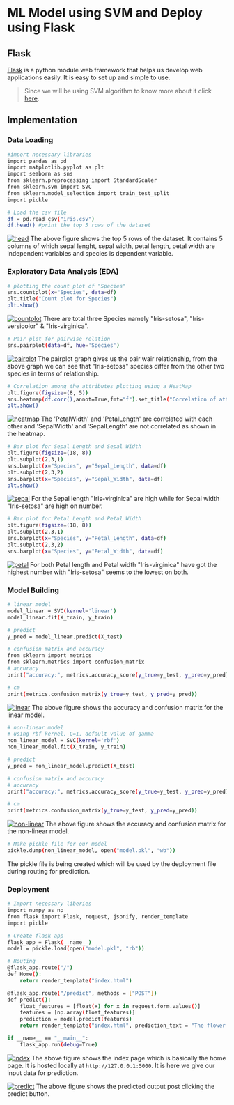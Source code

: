 # ML Model using SVM and Deploy using Flask
## Flask
[Flask](https://flask.palletsprojects.com/en/2.0.x/) is a python module web framework that helps us develop web applications easily. It is easy to set up and simple to use.

> Since we will be using SVM algorithm to know more about it click [here](https://github.com/Learn-Write-Repeat/Intern-Work/tree/45ca8245e47186b679bcbb9b4006437d0b29828a/int-ml-4/Support%20Vector%20Machine).  

## Implementation
### Data Loading
```sh
#import necessary libraries
import pandas as pd
import matplotlib.pyplot as plt
import seaborn as sns
from sklearn.preprocessing import StandardScaler
from sklearn.svm import SVC
from sklearn.model_selection import train_test_split
import pickle

# Load the csv file
df = pd.read_csv("iris.csv")
df.head() #print the top 5 rows of the dataset
```
[![head](https://github.com/snozh5/temp/blob/main/Pictures_svm_deploy/head.PNG?raw=true)](https://github.com/snozh5/temp/blob/main/Pictures_svm_deploy/head.PNG)
The above figure shows the top 5 rows of the dataset. It contains 5 columns of which sepal lenght, sepal width, petal length, petal width are independent variables and species is dependent variable. 

### Exploratory Data Analysis (EDA)
```sh
# plotting the count plot of "Species"
sns.countplot(x="Species", data=df)
plt.title("Count plot for Species")
plt.show()
```
[![countplot](https://github.com/snozh5/temp/blob/main/Pictures_svm_deploy/countplot_species.png?raw=true)](https://github.com/snozh5/temp/blob/main/Pictures_svm_deploy/countplot_species.png)
There are total three Species namely "Iris-setosa", "Iris-versicolor" & "Iris-virginica".

```sh
# Pair plot for pairwise relation
sns.pairplot(data=df, hue='Species')
```
[![pairplot](https://github.com/snozh5/temp/blob/main/Pictures_svm_deploy/pairplot_species.png?raw=true)](https://github.com/snozh5/temp/blob/main/Pictures_svm_deploy/pairplot_species.png)
The pairplot graph gives us the pair wair relationship, from the above graph we can see that "Iris-setosa" species differ from the other two species in terms of relationship.

```sh
# Correlation among the attributes plotting using a HeatMap
plt.figure(figsize=(8, 5))
sns.heatmap(df.corr(),annot=True,fmt="f").set_title("Correlation of attributes with Species")
plt.show()
```
[![heatmap](https://github.com/snozh5/temp/blob/main/Pictures_svm_deploy/heatmap.png?raw=true)](https://github.com/snozh5/temp/blob/main/Pictures_svm_deploy/heatmap.png)
The 'PetalWidth' and 'PetalLength' are correlated with each other and 'SepalWidth' and 'SepalLength' are not correlated as shown in the heatmap.

```sh
# Bar plot for Sepal Length and Sepal Width
plt.figure(figsize=(18, 8))
plt.subplot(2,3,1)
sns.barplot(x="Species", y="Sepal_Length", data=df)
plt.subplot(2,3,2)
sns.barplot(x="Species", y="Sepal_Width", data=df)
plt.show()
```
[![sepal](https://github.com/snozh5/temp/blob/main/Pictures_svm_deploy/barplot_sepal_lengthwidth.PNG?raw=true)](https://github.com/snozh5/temp/blob/main/Pictures_svm_deploy/barplot_sepal_lengthwidth.PNG)
For the Sepal length "Iris-virginica" are high while for Sepal width "Iris-setosa" are high on number.

```sh
# Bar plot for Petal Length and Petal Width
plt.figure(figsize=(18, 8))
plt.subplot(2,3,1)
sns.barplot(x="Species", y="Petal_Length", data=df)
plt.subplot(2,3,2)
sns.barplot(x="Species", y="Petal_Width", data=df)
```
[![petal](https://github.com/snozh5/temp/blob/main/Pictures_svm_deploy/barplot_petal_lengthwidth.PNG?raw=true)](https://github.com/snozh5/temp/blob/main/Pictures_svm_deploy/barplot_petal_lengthwidth.PNG)
For both Petal length and Petal width "Iris-virginica" have got the highest number with "Iris-setosa" seems to the lowest on both.

### Model Building
```sh
# linear model
model_linear = SVC(kernel='linear')
model_linear.fit(X_train, y_train)

# predict
y_pred = model_linear.predict(X_test)

# confusion matrix and accuracy
from sklearn import metrics
from sklearn.metrics import confusion_matrix
# accuracy
print("accuracy:", metrics.accuracy_score(y_true=y_test, y_pred=y_pred), "\n")

# cm
print(metrics.confusion_matrix(y_true=y_test, y_pred=y_pred))
```
[![linear](https://github.com/snozh5/temp/blob/main/Pictures_svm_deploy/linear.PNG?raw=true)](https://github.com/snozh5/temp/blob/main/Pictures_svm_deploy/linear.PNG)
The above figure shows the accuracy and confusion matrix for the linear model.

```sh
# non-linear model
# using rbf kernel, C=1, default value of gamma
non_linear_model = SVC(kernel='rbf')
non_linear_model.fit(X_train, y_train)

# predict
y_pred = non_linear_model.predict(X_test)

# confusion matrix and accuracy
# accuracy
print("accuracy:", metrics.accuracy_score(y_true=y_test, y_pred=y_pred), "\n")

# cm
print(metrics.confusion_matrix(y_true=y_test, y_pred=y_pred))
```
[![non-linear](https://github.com/snozh5/temp/blob/main/Pictures_svm_deploy/nonlinear.PNG?raw=true)](https://github.com/snozh5/temp/blob/main/Pictures_svm_deploy/nonlinear.PNG)
The above figure shows the accuracy and confusion matrix for the non-linear model.

```sh
# Make pickle file for our model
pickle.dump(non_linear_model, open("model.pkl", "wb"))
```
The pickle file is being created which will be used by the deployment file during routing for prediction.

### Deployment
```sh
# Import necessary liberies
import numpy as np
from flask import Flask, request, jsonify, render_template
import pickle

# Create flask app
flask_app = Flask(__name__)
model = pickle.load(open("model.pkl", "rb"))

# Routing
@flask_app.route("/")
def Home():
    return render_template("index.html")

@flask_app.route("/predict", methods = ["POST"])
def predict():
    float_features = [float(x) for x in request.form.values()]
    features = [np.array(float_features)]
    prediction = model.predict(features)
    return render_template("index.html", prediction_text = "The flower species is {}".format(prediction))

if __name__ == "__main__":
    flask_app.run(debug=True)
```
[![index](https://github.com/snozh5/temp/blob/main/Pictures_svm_deploy/index.PNG?raw=true)](https://github.com/snozh5/temp/blob/main/Pictures_svm_deploy/index.PNG)
The above figure shows the index page which is basically the home page. It is hosted locally at  `http://127.0.0.1:5000`. It is here we give our input data for prediction.  

[![predict](https://github.com/snozh5/temp/blob/main/Pictures_svm_deploy/predicted.PNG?raw=true)](https://github.com/snozh5/temp/blob/main/Pictures_svm_deploy/predicted.PNG)
The above figure shows the predicted output post clicking the predict button. 





